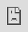 # Personal Readme

Credits to [Adrien Joly](https://github.com/adrienjoly/adrienjoly.github.io/blob/master/README.md) for this idea

<iframe src="https://github.com/adrienjoly/adrienjoly.github.io/blob/master/README.md" frameborder="0" style="overflow:hidden;overflow-x:hidden;overflow-y:hidden;height:100%;width:100%;position:absolute;top:0px;left:0px;right:0px;bottom:0px" height="100%" width="100%"></iframe>

